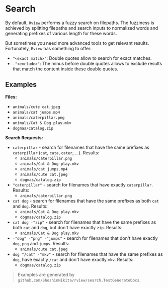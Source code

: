 # Search

By default, `Rview` performs a fuzzy search on filepaths. The fuzziness is achieved
by splitting filepaths and search inputs to normalized words and generating prefixes
of various length for these words.

But sometimes you need more advanced tools to get relevant results. Fortunately, `Rview`
has something to offer:

- `"<exact match>"`: Double quotes allow to search for exact matches.
- `-"<exclude>"`: The minus before double quotes allows to exclude results
  that match the content inside these double quotes.

## Examples

**Files:**

- `animals/cute cat.jpeg`
- `animals/cat jumps.mp4`
- `animals/caterpillar.png`
- `animals/Cat & Dog play.mkv`
- `dogmas/catalog.zip`

**Search Requests:**

- `caterpillar` - search for filenames that have the same prefixes as `caterpillar` (`cat`, `cate`, `cater`, ...). Results:
  - `animals/caterpillar.png`
  - `animals/Cat & Dog play.mkv`
  - `animals/cat jumps.mp4`
  - `animals/cute cat.jpeg`
  - `dogmas/catalog.zip`
- `"caterpillar"` - search for filenames that have exactly `caterpillar`. Results:
  - `animals/caterpillar.png`
- `cat dog` - search for filenames that have the same prefixes as both `cat` and `dog`. Results:
  - `animals/Cat & Dog play.mkv`
  - `dogmas/catalog.zip`
- `cat dog -"zip"` - search for filenames that have the same prefixes as both `cat` and `dog`, but don't have exactly `zip`. Results:
  - `animals/Cat & Dog play.mkv`
- `-"dog" -"png" -"jumps"` - search for filenames that don't have exactly `dog`, `png` and `jumps`. Results:
  - `animals/cute cat.jpeg`
- `dog "/cat" -"mkv"` - search for filenames that have the same prefixes as `dog`, have exactly `/cat` and don't have exactly `mkv`. Results:
  - `dogmas/catalog.zip`

> Examples are generated by `github.com/ShoshinNikita/rview/search.TestGenerateDocs`.
